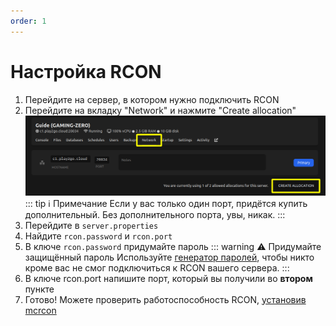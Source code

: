 ```yaml
---
order: 1
---
```


# Настройка RCON

1. Перейдите на сервер, в котором нужно подключить RCON
2. Перейдите на вкладку "Network" и нажмите "Create allocation"
![Создание доп. порта](assets/allocation-create.png)
::: tip :information_source: Примечание
Если у вас только один порт, придётся купить дополнительный. Без дополнительного порта, увы, никак.
:::
3. Перейдите в `server.properties`
4. Найдите `rcon.password` и `rcon.port`
5. В ключе `rcon.password` придумайте пароль
::: warning :warning: Придумайте защищённый пароль
Используйте [генератор паролей](https://passgen.co/), чтобы никто кроме вас не смог подключиться к RCON вашего сервера.
:::
6. В ключе rcon.port напишите порт, который вы получили во **втором** пункте
7. Готово! Можете проверить работоспособность RCON, [установив mcrcon](pc)
